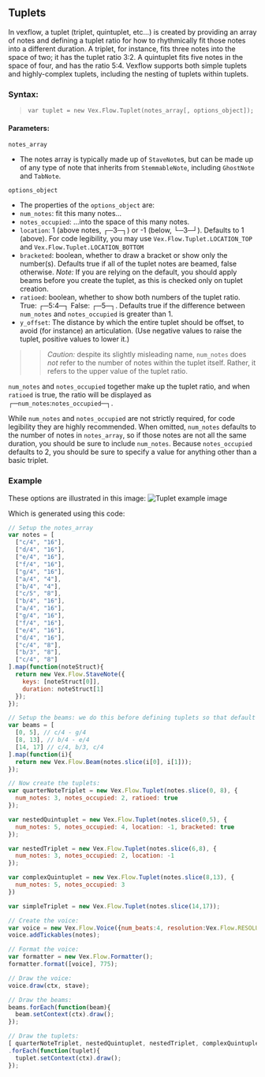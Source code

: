 ## Tuplets

In vexflow, a tuplet (triplet, quintuplet, etc...) is created by providing an array of notes and defining a tuplet ratio for how to rhythmically fit those notes into a different duration. A triplet, for instance, fits three notes into the space of two; it has the tuplet ratio 3:2. A quintuplet fits five notes in the space of four, and has the ratio 5:4. Vexflow supports both simple tuplets and highly-complex tuplets, including the nesting of tuplets within tuplets.

### Syntax:
> `var tuplet = new Vex.Flow.Tuplet(notes_array[, options_object]);`

#### Parameters:
`notes_array`
 * The notes array is typically made up of `StaveNote`s, but can be made up of any type of note that inherits from `StemmableNote`, including `GhostNote` and `TabNote`.

`options_object`
 * The properties of the `options_object` are:
  * `num_notes`: fit this many notes...
  * `notes_occupied`: ...into the space of this many notes.
  * `location`: 1 (above notes, ┌─3─┐) or -1 (below, └─3─┘). Defaults to 1 (above).
    For code legibility, you may use `Vex.Flow.Tuplet.LOCATION_TOP` and `Vex.Flow.Tuplet.LOCATION_BOTTOM`
  * `bracketed`: boolean, whether to draw a bracket or show only the number(s). Defaults true if all of the tuplet notes are beamed, false otherwise. _Note:_ If you are relying on the default, you should apply beams before you create the tuplet, as this is checked only on tuplet creation.
  * `ratioed`: boolean, whether to show both numbers of the tuplet ratio. True: ┌─5:4─┐ False: ┌─5─┐. Defaults true if the difference between `num_notes` and `notes_occupied` is greater than 1.
  * `y_offset`: The distance by which the entire tuplet should be offset, to avoid (for instance) an articulation. (Use negative values to raise the tuplet, positive values to lower it.)

>> _Caution:_ despite its slightly misleading name, `num_notes` does _not_ refer to the number of notes within the tuplet itself. Rather, it refers to the upper value of the tuplet ratio.

`num_notes` and `notes_occupied` together make up the tuplet ratio, and when `ratioed` is true, the ratio will be displayed as ┌─`num_notes`:`notes_occupied`─┐. 

While `num_notes` and `notes_occupied` are not strictly required, for code legibility they are highly recommended. When omitted, `num_notes` defaults to the number of notes in `notes_array`, so if those notes are not all the same duration, you should be sure to include `num_notes`. Because `notes_occupied` defaults to 2, you should be sure to specify a value for anything other than a basic triplet.

### Example
These options are illustrated in this image:
![Tuplet example image](http://s22.postimg.org/7ipvuu4up/Screen_Shot_2016_03_21_at_4_08_19_PM.png)

Which is generated using this code:
```javascript
// Setup the notes_array
var notes = [
  ["c/4", "16"],
  ["d/4", "16"],
  ["e/4", "16"],
  ["f/4", "16"],
  ["g/4", "16"],
  ["a/4", "4"],
  ["b/4", "4"],
  ["c/5", "8"],
  ["b/4", "16"],
  ["a/4", "16"],
  ["g/4", "16"],
  ["f/4", "16"],
  ["e/4", "16"],
  ["d/4", "16"],
  ["c/4", "8"],
  ["b/3", "8"],
  ["c/4", "8"]
].map(function(noteStruct){
  return new Vex.Flow.StaveNote({
    keys: [noteStruct[0]], 
    duration: noteStruct[1]
  });
});

// Setup the beams: we do this before defining tuplets so that default bracketing will work.
var beams = [
  [0, 5], // c/4 - g/4
  [8, 13], // b/4 - e/4
  [14, 17] // c/4, b/3, c/4
].map(function(i){
  return new Vex.Flow.Beam(notes.slice(i[0], i[1]));
});

// Now create the tuplets:
var quarterNoteTriplet = new Vex.Flow.Tuplet(notes.slice(0, 8), {
  num_notes: 3, notes_occupied: 2, ratioed: true
});

var nestedQuintuplet = new Vex.Flow.Tuplet(notes.slice(0,5), {
  num_notes: 5, notes_occupied: 4, location: -1, bracketed: true
});

var nestedTriplet = new Vex.Flow.Tuplet(notes.slice(6,8), {
  num_notes: 3, notes_occupied: 2, location: -1
});

var complexQuintuplet = new Vex.Flow.Tuplet(notes.slice(8,13), {
  num_notes: 5, notes_occupied: 3
})

var simpleTriplet = new Vex.Flow.Tuplet(notes.slice(14,17));

// Create the voice:
var voice = new Vex.Flow.Voice({num_beats:4, resolution:Vex.Flow.RESOLUTION})
voice.addTickables(notes);

// Format the voice:
var formatter = new Vex.Flow.Formatter();
formatter.format([voice], 775);

// Draw the voice:
voice.draw(ctx, stave);

// Draw the beams:
beams.forEach(function(beam){
  beam.setContext(ctx).draw();
});

// Draw the tuplets:
[ quarterNoteTriplet, nestedQuintuplet, nestedTriplet, complexQuintuplet, simpleTriplet ]
.forEach(function(tuplet){
  tuplet.setContext(ctx).draw();
});
```